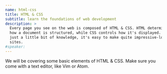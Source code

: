 ```yaml
---
name: html-css
title: HTML & CSS
subtitle: learn the foundations of web development
description: >
  Every page you see on the web is composed of HTML & CSS. HTML determines
  how a document is structured, while CSS controls how it's displayed. Using
  just a little bit of knowledge, it's easy to make quite impressive-looking
  sites.
#speaker:
---
```


We will be covering some basic elements of HTML & CSS. Make sure you come with a
text editor, like Vim or Atom.
